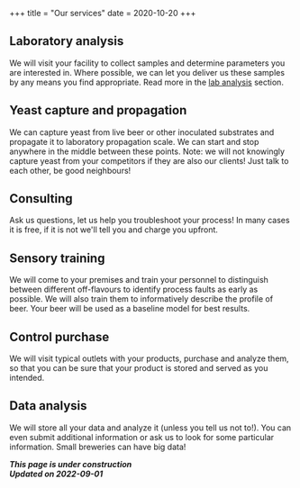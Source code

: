 +++
title = "Our services"
date = 2020-10-20
+++

## Laboratory analysis

We will visit your facility to collect samples and determine parameters you are interested in. Where possible, we can let you deliver us these samples by any means you find appropriate. Read more in the [lab analysis](@/info/methods.md) section.

## Yeast capture and propagation

We can capture yeast from live beer or other inoculated substrates and propagate it to laboratory propagation scale. We can start and stop anywhere in the middle between these points. Note: we will not knowingly capture yeast from your competitors if they are also our clients! Just talk to each other, be good neighbours!

## Consulting

Ask us questions, let us help you troubleshoot your process! In many cases it is free, if it is not we'll tell you and charge you upfront.

## Sensory training

We will come to your premises and train your personnel to distinguish between different off-flavours to identify process faults as early as possible. We will also train them to informatively describe the profile of beer. Your beer will be used as a baseline model for best results.

## Control purchase

We will visit typical outlets with your products, purchase and analyze them, so that you can be sure that your product is stored and served as you intended.

## Data analysis

We will store all your data and analyze it (unless you tell us not to!). You can even submit additional information or ask us to look for some particular information. Small breweries can have big data!

***This page is under construction***<br>
***Updated on 2022-09-01***
